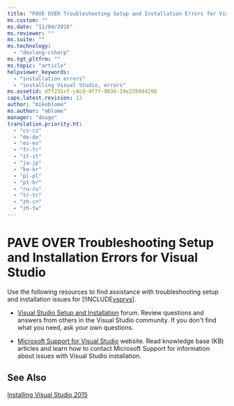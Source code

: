```yaml
---
title: "PAVE OVER Troubleshooting Setup and Installation Errors for Visual Studio | Microsoft Docs"
ms.custom: ""
ms.date: "11/04/2016"
ms.reviewer: ""
ms.suite: ""
ms.technology: 
  - "devlang-csharp"
ms.tgt_pltfrm: ""
ms.topic: "article"
helpviewer_keywords: 
  - "installation errors"
  - "installing Visual Studio, errors"
ms.assetid: d7f231cf-c4cd-4f7f-9836-14e278944298
caps.latest.revision: 12
author: "mikeblome"
ms.author: "mblome"
manager: "douge"
translation.priority.ht: 
  - "cs-cz"
  - "de-de"
  - "es-es"
  - "fr-fr"
  - "it-it"
  - "ja-jp"
  - "ko-kr"
  - "pl-pl"
  - "pt-br"
  - "ru-ru"
  - "tr-tr"
  - "zh-cn"
  - "zh-tw"
---
```

# PAVE OVER Troubleshooting Setup and Installation Errors for Visual Studio
Use the following resources to find assistance with troubleshooting setup and installation issues for [!INCLUDE[vsprvs](../code-quality/includes/vsprvs_md.md)].  
  
-   [Visual Studio Setup and Installation](http://go.microsoft.com/fwlink/?LinkID=151190) forum. Review questions and answers from others in the Visual Studio community. If you don't find what you need, ask your own questions.  
  
-   [Microsoft Support for Visual Studio](http://go.microsoft.com/fwlink/?LinkID=251019) website. Read knowledge base (KB) articles and learn how to contact Microsoft Support for information about issues with Visual Studio installation.  
  
## See Also  
 [Installing Visual Studio 2015](../Topic/Installing%20Visual%20Studio%202015.md)